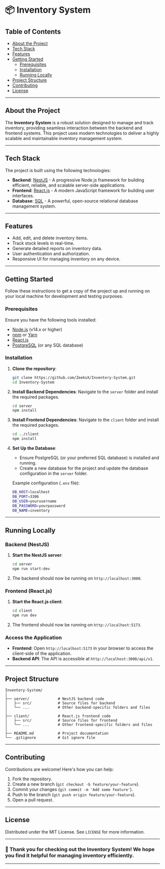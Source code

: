 # 📦 Inventory System

## Table of Contents

- [About the Project](#about-the-project)
- [Tech Stack](#tech-stack)
- [Features](#features)
- [Getting Started](#getting-started)
  - [Prerequisites](#prerequisites)
  - [Installation](#installation)
  - [Running Locally](#running-locally)
- [Project Structure](#project-structure)
- [Contributing](#contributing)
- [License](#license)

---

## About the Project

The **Inventory System** is a robust solution designed to manage and track inventory, providing seamless interaction between the backend and frontend systems. This project uses modern technologies to deliver a highly scalable and maintainable inventory management system.

---

## Tech Stack

The project is built using the following technologies:

- **Backend**: [NestJS](https://nestjs.com/) - A progressive Node.js framework for building efficient, reliable, and scalable server-side applications.
- **Frontend**: [React.js](https://vite.dev/) - A modern JavaScript framework for building user interfaces.
- **Database**: [SQL](https://www.postgresql.org/) - A powerful, open-source relational database management system.

---

## Features

- Add, edit, and delete inventory items.
- Track stock levels in real-time.
- Generate detailed reports on inventory data.
- User authentication and authorization.
- Responsive UI for managing inventory on any device.

---

## Getting Started

Follow these instructions to get a copy of the project up and running on your local machine for development and testing purposes.

### Prerequisites

Ensure you have the following tools installed:

- [Node.js](https://nodejs.org/en/) (v14.x or higher)
- [npm](https://www.npmjs.com/) or [Yarn](https://yarnpkg.com/)
- [React.js](https://vite.dev/)
- [PostgreSQL](https://www.postgresql.org/) (or any SQL database)

### Installation

1. **Clone the repository**:

   ```bash
   git clone https://github.com/ZeeksX/Inventory-System.git
   cd Inventory-System
   ```

2. **Install Backend Dependencies**:
   Navigate to the `server` folder and install the required packages.

   ```bash
   cd server
   npm install
   ```

3. **Install Frontend Dependencies**:
   Navigate to the `client` folder and install the required packages.

   ```bash
   cd ../client
   npm install
   ```

4. **Set Up the Database**:

   - Ensure PostgreSQL (or your preferred SQL database) is installed and running.
   - Create a new database for the project and update the database configuration in the `server` folder.

   Example configuration (`.env` file):

   ```bash
   DB_HOST=localhost
   DB_PORT=3306
   DB_USER=yourusername
   DB_PASSWORD=yourpassword
   DB_NAME=inventory
   ```

---

## Running Locally

### Backend (NestJS)

1. **Start the NestJS server**:

   ```bash
   cd server
   npm run start:dev
   ```

2. The backend should now be running on `http://localhost:3000`.

### Frontend (React.js)

1. **Start the React.js client**:

   ```bash
   cd client
   npm run dev
   ```

2. The frontend should now be running on `http://localhost:5173`.

### Access the Application

- **Frontend**: Open `http://localhost:5173` in your browser to access the client-side of the application.
- **Backend API**: The API is accessible at `http://localhost:3000/api/v1`.

---

## Project Structure

```
Inventory-System/
│
├── server/             # NestJS backend code
│   ├── src/            # Source files for backend
│   └── ...             # Other backend-specific folders and files
│
├── client/             # React.js frontend code
│   ├── src/            # Source files for frontend
│   └── ...             # Other frontend-specific folders and files
│
├── README.md           # Project documentation
└── .gitignore          # Git ignore file
```

---

## Contributing

Contributions are welcome! Here's how you can help:

1. Fork the repository.
2. Create a new branch (`git checkout -b feature/your-feature`).
3. Commit your changes (`git commit -m 'Add some feature'`).
4. Push to the branch (`git push origin feature/your-feature`).
5. Open a pull request.

---

## License

Distributed under the MIT License. See `LICENSE` for more information.

---

### 🎉 Thank you for checking out the **Inventory System**! We hope you find it helpful for managing inventory efficiently.

---
